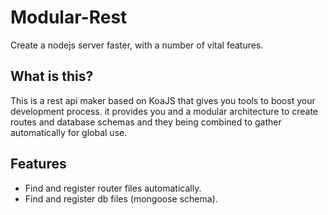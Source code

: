 # Modular-Rest
Create a nodejs server faster, with a number of vital features.

## What is this?
This is a rest api maker based on KoaJS that gives you tools to boost your development process. 
it provides you and a modular architecture to create routes and database schemas and they being combined to gather automatically for global use.

## Features
* Find and register router files automatically.
* Find and register db files (mongoose schema).

